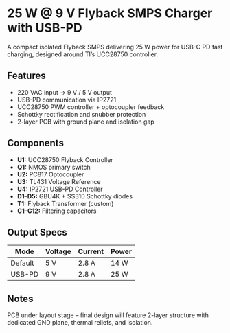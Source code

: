 # 25 W @ 9 V Flyback SMPS Charger with USB-PD

A compact isolated Flyback SMPS delivering 25 W power for USB-C PD fast charging, designed around TI’s UCC28750 controller.

## Features
- 220 VAC input → 9 V / 5 V output
- USB-PD communication via IP2721
- UCC28750 PWM controller + optocoupler feedback
- Schottky rectification and snubber protection
- 2-layer PCB with ground plane and isolation gap

## Components
- **U1:** UCC28750 Flyback Controller  
- **Q1:** NMOS primary switch  
- **U2:** PC817 Optocoupler  
- **U3:** TL431 Voltage Reference  
- **U4:** IP2721 USB-PD Controller  
- **D1–D5:** GBU4K + SS310 Schottky diodes  
- **T1:** Flyback Transformer (custom)  
- **C1–C12:** Filtering capacitors

## Output Specs
| Mode | Voltage | Current | Power |
|------|----------|----------|--------|
| Default | 5 V | 2.8 A | 14 W |
| USB-PD | 9 V | 2.8 A | 25 W |

## Notes
PCB under layout stage – final design will feature 2-layer structure with dedicated GND plane, thermal reliefs, and isolation.
